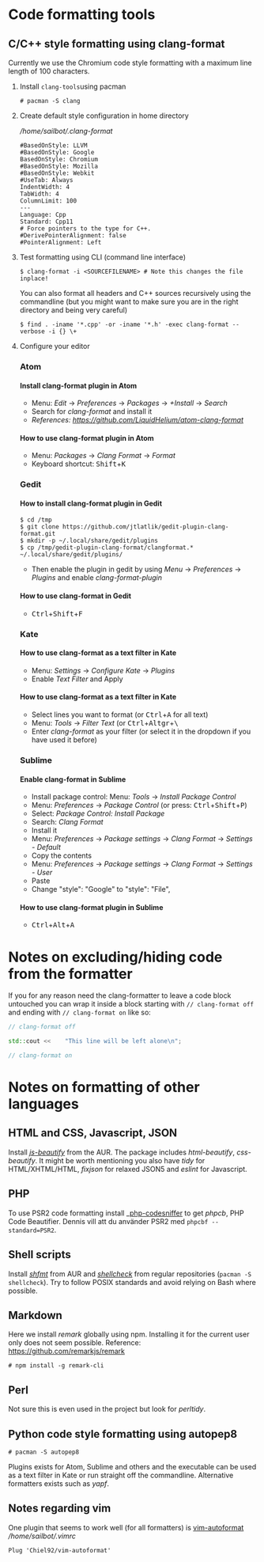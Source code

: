 # Code formatting tools

## C/C++ style formatting using clang-format

Currently we use the Chromium code style formatting with a maximum line length of 100 characters.

1.  Install `clang-tools`using pacman

    ```console
    # pacman -S clang
    ```

2.  Create default style configuration in home directory

    _/home/sailbot/.clang-format_

        #BasedOnStyle: LLVM
        #BasedOnStyle: Google
        BasedOnStyle: Chromium
        #BasedOnStyle: Mozilla
        #BasedOnStyle: Webkit
        #UseTab: Always
        IndentWidth: 4
        TabWidth: 4
        ColumnLimit: 100
        ---
        Language: Cpp
        Standard: Cpp11
        # Force pointers to the type for C++.
        #DerivePointerAlignment: false
        #PointerAlignment: Left

3.  Test formatting using CLI (command line interface)

    ```console
    $ clang-format -i <SOURCEFILENAME> # Note this changes the file inplace!
    ```

    You can also format all headers and C++ sources recursively using the commandline (but you might want to make sure you are in the right directory and being very careful)

    ```console
    $ find . -iname '*.cpp' -or -iname '*.h' -exec clang-format --verbose -i {} \+
    ```

4.  Configure your editor

    ### Atom

    #### Install clang-format plugin in Atom

    -   Menu: _Edit_ -> _Preferences_ -> _Packages_ -> _+Install_ -> _Search_
    -   Search for _clang-format_ and install it
    -   _References: <https://github.com/LiquidHelium/atom-clang-format>_

    #### How to use clang-format plugin in Atom

    -   Menu: _Packages_ -> _Clang Format_ -> _Format_
    -   Keyboard shortcut: <kbd>Shift</kbd>+<kbd>K</kbd>

    ### Gedit

    #### How to install clang-format plugin in Gedit

    ```console
    $ cd /tmp
    $ git clone https://github.com/jtlatlik/gedit-plugin-clang-format.git
    $ mkdir -p ~/.local/share/gedit/plugins
    $ cp /tmp/gedit-plugin-clang-format/clangformat.* ~/.local/share/gedit/plugins/
    ```

    -   Then enable the plugin in gedit by using _Menu_ -> _Preferences_ -> _Plugins_ and enable _clang-format-plugin_

    #### How to use clang-format in Gedit

    -   <kbd>Ctrl</kbd>+<kbd>Shift</kbd>+<kbd>F</kbd>

    ### Kate

    #### How to use clang-format as a text filter in Kate

    -   Menu: _Settings_ -> _Configure Kate_ -> _Plugins_
    -   Enable _Text Filter_ and Apply

    #### How to use clang-format as a text filter in Kate

    -   Select lines you want to format (or <kbd>Ctrl</kbd>+<kbd>A</kbd> for all text)
    -   Menu: _Tools_ -> _Filter Text_ (or <kbd>Ctrl</kbd>+<kbd>Altgr</kbd>+<kbd>\\</kbd>
    -   Enter _clang-format_ as your filter (or select it in the dropdown if you have used it before)

    ### Sublime

    #### Enable clang-format in Sublime

    -   Install package control: Menu: _Tools_ -> _Install Package Control_
    -   Menu: _Preferences_ -> _Package Control_ (or press: <kbd>Ctrl</kbd>+<kbd>Shift</kbd>+<kbd>P</kbd>)
    -   Select: _Package Control: Install Package_
    -   Search: _Clang Format_
    -   Install it
    -   Menu: _Preferences_ -> _Package settings_ -> _Clang Format_ -> _Settings - Default_
    -   Copy the contents
    -   Menu: _Preferences_ -> _Package settings_ -> _Clang Format_ -> _Settings - User_
    -   Paste
    -   Change "style": "Google" to "style": "File",

    #### How to use clang-format plugin in Sublime

    -   <kbd>Ctrl</kbd>+<kbd>Alt</kbd>+<kbd>A</kbd>

# Notes on excluding/hiding code from the formatter

If you for any reason need the clang-formatter to leave a code block untouched you can wrap it inside a block starting with `// clang-format off` and ending with `// clang-format on` like so:

```cpp
// clang-format off

std::cout <<    "This line will be left alone\n";

// clang-format on
```

# Notes on formatting of other languages

## HTML and CSS, Javascript, JSON

Install _[js-beautify](https://aur.archlinux.org/packages/js-beautify/)_ from the AUR. The package includes _html-beautify_, _css-beautify_. It might be worth mentioning you also have _tidy_ for HTML/XHTML/HTML, _fixjson_ for relaxed JSON5 and _eslint_ for Javascript.

## PHP

To use PSR2 code formatting install _[php-codesniffer](https://aur.archlinux.org/packages/php-codesniffer/) to get _phpcb_, PHP Code Beautifier. Dennis vill att du använder PSR2 med `phpcbf --standard=PSR2`.

## Shell scripts

Install _[shfmt](https://aur.archlinux.org/packages/shfmt/)_ from AUR and _[shellcheck](https://www.archlinux.org/packages/community/x86_64/shellcheck/)_ from regular repositories (`pacman -S shellcheck`). Try to follow POSIX standards and avoid relying on Bash where possible.

## Markdown

Here we install _remark_ globally using npm. Installing it for the current user only does not seem possible. Reference: https://github.com/remarkjs/remark

```console
# npm install -g remark-cli
```

## Perl

Not sure this is even used in the project but look for _perltidy_.

## Python code style formatting using autopep8

```console
# pacman -S autopep8
```

Plugins exists for Atom, Sublime and others and the executable can be used as a text filter in Kate or run straight off the commandline. Alternative formatters exists such as _yapf_. 

## Notes regarding vim

One plugin that seems to work well (for all formatters) is [vim-autoformat](https://github.com/Chiel92/vim-autoformat)
_/home/sailbot/.vimrc_

    Plug 'Chiel92/vim-autoformat'
